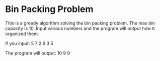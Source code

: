 # Bin Packing Problem

This is a greedy algorithm solving the bin packing problem.
The max bin capacity is 10. Input various numbers and the program will output how it organized them.

If you input: 5 7 2 6 3 5

The program will output: 10 9 9
